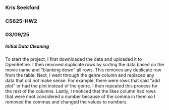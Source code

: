 ### Kris Seekford
### CS625-HW2
### 03/09/25

##### Initial Data Cleaning
To start the project, I first downloaded the data and uploaded it to OpenRefine. I then removed duplicate rows by sorting the data based on the movie name and "blanking down" all rows. This removes any duplicate row from the table. Next, I went through the genre column and replaced any data that did not make sense. For example, there were rows that said "add plot" or had the plot instead of the genre. I then repeated this process for the rest of the columns. Lastly, I nnoticed that the likes column had rows that were nnot considered a number because of the comma in them so I removed the commas and changed the values to numbers.

